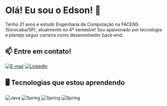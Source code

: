 # Olá! Eu sou o Edson! 👋

Tenho 21 anos e estudo Engenharia de Computação na FACENS (Sorocaba/SP), atualmente no 4º semestre! Sou apaixonado por tecnologia e planejo seguir carreira como desenvolvedor back-end.


## 📫 Entre em contato!

[![E-mail](https://img.shields.io/badge/Email-D14836?style=for-the-badge&logo=gmail&logoColor=white)](mailto:edsonsatake510@gmail.com)
[![LinkedIn](https://img.shields.io/badge/-LinkedIn-blue?style=for-the-badge&logo=linkedin&logoColor=white)](https://www.linkedin.com/in/edson-satake-6142a8281)


## 🖥️ Tecnologias que estou aprendendo

<div style ="display: inline_block">
    <img align="center" alt="Java" src="https://img.shields.io/badge/Java-ED8B00?style=for-the-badge&logo=openjdk&logoColor=white" />
    <img align="center" alt="Spring" src="https://img.shields.io/badge/Spring-6DB33F?style=for-the-badge&logo=spring&logoColor=white" />
    <img align="center" alt="Spring" src="https://img.shields.io/badge/MySQL-00000F?style=for-the-badge&logo=mysql&logoColor=white" />
    <img align="center" alt="Spring" src="https://img.shields.io/badge/Angular-DD0031?style=for-the-badge&logo=angular&logoColor=white" />
</div>

